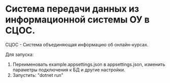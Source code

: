 # Система передачи данных из информационной системы ОУ в СЦОС.

СЦОС - Система объединяющая информацию об онлайн-курсах.

Для запуска:
1. Переименовать example.appsettings.json в appsettings.json, изменить параметры подключения к БД и другие настройки.
2. Запустить: "dotnet run"
